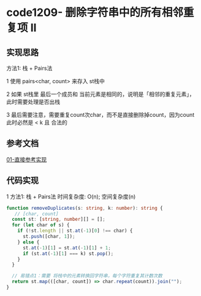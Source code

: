 # code1209- 删除字符串中的所有相邻重复项 II

## 实现思路

方法1: 栈 + Pairs法

1 使用 pairs<char, count> 来存入 st栈中

2 如果 st栈里 最后一个成员和 当前元素是相同的，说明是「相邻的重复元素」，此时需要处理是否出栈

3 最后需要注意，需要重复count次char，而不是直接删除掉count，因为count此时必然是 < k 且 合法的

## 参考文档

[01-直接参考实现](https://leetcode.cn/problems/remove-all-adjacent-duplicates-in-string-ii/solutions/31528/zhan-python3-by-smoon1989/)



## 代码实现

1 方法1: 栈 + Pairs法  时间复杂度: O(n);  空间复杂度(n)

```ts
function removeDuplicates(s: string, k: number): string {
   // [char, count]
  const st: [string, number][] = [];
  for (let char of s) {
    if (!st.length || st.at(-1)[0] !== char) {
      st.push([char, 1]);
    } else {
      st.at(-1)[1] = st.at(-1)[1] + 1;
      if (st.at(-1)[1] === k) st.pop();
    }
  }

  // 易错点1：需要 将栈中的元素转换回字符串，每个字符重复其计数次数
  return st.map(([char, count]) => char.repeat(count)).join("");
}
```


